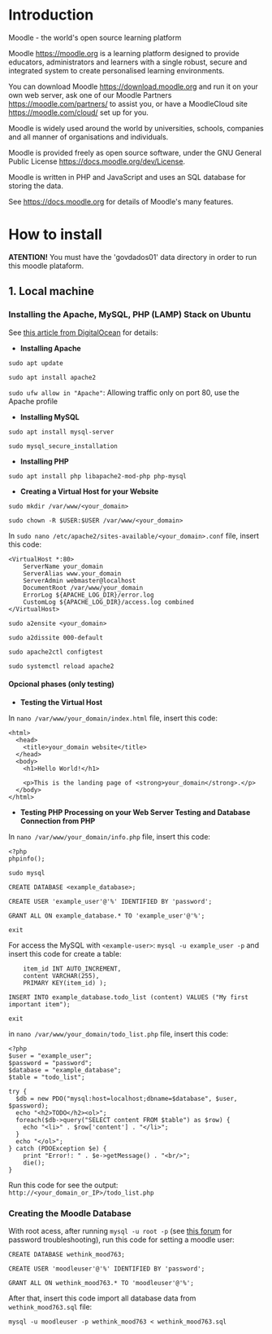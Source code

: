# Introduction

Moodle - the world's open source learning platform

Moodle <https://moodle.org> is a learning platform designed to provide
educators, administrators and learners with a single robust, secure and
integrated system to create personalised learning environments.

You can download Moodle <https://download.moodle.org> and run it on your own
web server, ask one of our Moodle Partners <https://moodle.com/partners/> to
assist you, or have a MoodleCloud site <https://moodle.com/cloud/> set up for
you.

Moodle is widely used around the world by universities, schools, companies and
all manner of organisations and individuals.

Moodle is provided freely as open source software, under the GNU General Public
License <https://docs.moodle.org/dev/License>.

Moodle is written in PHP and JavaScript and uses an SQL database for storing
the data.

See <https://docs.moodle.org> for details of Moodle's many features.


# How to install

**ATENTION!** You must have the 'govdados01' data directory in order to run this moodle plataform.
  
## 1. Local machine 
### Installing the Apache, MySQL, PHP (LAMP) Stack on Ubuntu
See [this article from DigitalOcean](https://www.digitalocean.com/community/tutorials/how-to-install-linux-apache-mysql-php-lamp-stack-on-ubuntu-22-04#step-1-installing-apache-and-updating-the-firewall) for details:

* **Installing Apache**

```sudo apt update```

```sudo apt install apache2```


```sudo ufw allow in "Apache"```: Allowing traffic only on port 80, use the Apache profile

* **Installing MySQL**

```sudo apt install mysql-server```

```sudo mysql_secure_installation```

* **Installing PHP**

```sudo apt install php libapache2-mod-php php-mysql```


* **Creating a Virtual Host for your Website**

```sudo mkdir /var/www/<your_domain>```

```sudo chown -R $USER:$USER /var/www/<your_domain>```

In ```sudo nano /etc/apache2/sites-available/<your_domain>.conf``` file, insert this code:

```
<VirtualHost *:80>
    ServerName your_domain
    ServerAlias www.your_domain 
    ServerAdmin webmaster@localhost
    DocumentRoot /var/www/your_domain
    ErrorLog ${APACHE_LOG_DIR}/error.log
    CustomLog ${APACHE_LOG_DIR}/access.log combined
</VirtualHost>
```

```sudo a2ensite <your_domain>```

```sudo a2dissite 000-default```

```sudo apache2ctl configtest```

```sudo systemctl reload apache2```

#### Opcional phases (only testing)

* **Testing the Virtual Host** 

In ```nano /var/www/your_domain/index.html``` file, insert this code:

```
<html>
  <head>
    <title>your_domain website</title>
  </head>
  <body>
    <h1>Hello World!</h1>

    <p>This is the landing page of <strong>your_domain</strong>.</p>
  </body>
</html>
```

* **Testing PHP Processing on your Web Server Testing and Database Connection from PHP**

In ```nano /var/www/your_domain/info.php``` file, insert this code:
```
<?php
phpinfo();
```

```sudo mysql```

```CREATE DATABASE <example_database>;```

```CREATE USER 'example_user'@'%' IDENTIFIED BY 'password';```

```GRANT ALL ON example_database.* TO 'example_user'@'%';```

```exit```

For access the MySQL with ``<example-user>``: ```mysql -u example_user -p``` and insert this code for create a table:

```CREATE TABLE example_database.todo_list (
	item_id INT AUTO_INCREMENT,
	content VARCHAR(255),
	PRIMARY KEY(item_id) );
```

```INSERT INTO example_database.todo_list (content) VALUES ("My first important item");```

```exit```

in ```nano /var/www/your_domain/todo_list.php``` file, insert this code:
```
<?php
$user = "example_user";
$password = "password";
$database = "example_database";
$table = "todo_list";

try {
  $db = new PDO("mysql:host=localhost;dbname=$database", $user, $password);
  echo "<h2>TODO</h2><ol>"; 
  foreach($db->query("SELECT content FROM $table") as $row) {
    echo "<li>" . $row['content'] . "</li>";
  }
  echo "</ol>";
} catch (PDOException $e) {
    print "Error!: " . $e->getMessage() . "<br/>";
    die();
}
```

Run this code for see the output: ```http://<your_domain_or_IP>/todo_list.php```


### Creating the Moodle Database

With root acess, after running ```mysql -u root -p``` (see [this forum](https://stackoverflow.com/questions/21944936/error-1045-28000-access-denied-for-user-rootlocalhost-using-password-y/42967789#42967789) for password troubleshooting), run this code for setting a moodle user:
```
CREATE DATABASE wethink_mood763;

CREATE USER 'moodleuser'@'%' IDENTIFIED BY 'password';

GRANT ALL ON wethink_mood763.* TO 'moodleuser'@'%';
```

After that, insert this code import all database data from `wethink_mood763.sql` file: 

```mysql -u moodleuser -p wethink_mood763 < wethink_mood763.sql```
